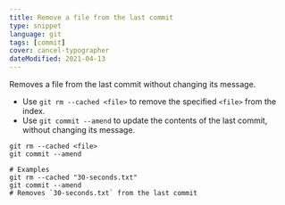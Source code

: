 ```yaml
---
title: Remove a file from the last commit
type: snippet
language: git
tags: [commit]
cover: cancel-typographer
dateModified: 2021-04-13
---
```


Removes a file from the last commit without changing its message.

- Use `git rm --cached <file>` to remove the specified `<file>` from the index.
- Use `git commit --amend` to update the contents of the last commit, without changing its message.

```shell
git rm --cached <file>
git commit --amend

# Examples
git rm --cached "30-seconds.txt"
git commit --amend
# Removes `30-seconds.txt` from the last commit
```
